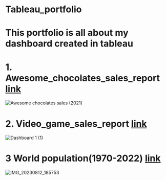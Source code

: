 # Tableau_portfolio
# This portfolio is all about my dashboard created in tableau

# 1. Awesome_chocolates_sales_report [link](https://public.tableau.com/app/profile/sumit.manhas7726/viz/Awesomechocolatessalesreport2021/Awesomechocolatessales2021)

![Awesome chocolates sales (2021)](https://user-images.githubusercontent.com/130725137/235829303-787cd15d-ea6c-427c-8d2b-7197d305dcd6.png)



# 2. Video_game_sales_report [link](https://public.tableau.com/app/profile/sumit.manhas7726/viz/Videogamesalesreport1980-2020byglobally/Dashboard1)

![Dashboard 1 (1)](https://github.com/manhas1234/Tableau_portfolio/assets/130725137/b1b4cd34-d977-47cd-8c79-bff413bf9d6a)



# 3 World population(1970-2022)  [link](https://public.tableau.com/app/profile/sumit.manhas7726/viz/Worldpopulation1970-2022_16826623897280/worldpopulation)
![IMG_20230812_185753](https://github.com/manhas1234/Tableau_portfolio/assets/130725137/9ea77836-380d-4644-9bbe-7452aab28362)




